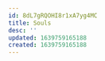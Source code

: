 ```yaml
---
id: 8dL7gRQOHI8r1xA7yg4MC
title: Souls
desc: ''
updated: 1639759165188
created: 1639759165188
---
```


